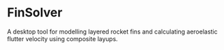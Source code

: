 # FinSolver
A desktop tool for modelling layered rocket fins and calculating aeroelastic flutter velocity using composite layups.
